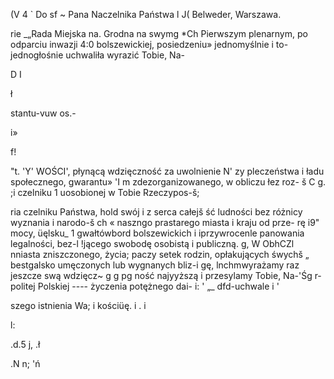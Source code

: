 

(V 4 ` Do
sf ~ Pana Naczelnika Państwa l
J(  Belweder, Warszawa.

rie _„Rada Miejska na. Grodna na swymg
*Ch Pierwszym plenarnym, po odparciu inwazji
4:0 bolszewickiej, posiedzeniu» jednomyślnie i
to- jednogłośnie uchwaliła wyrazić Tobie, Na-



D
I



ł

stantu-vuw os.-

i»

f!

"t.
'Y' WOŚCI', płynącą wdzięczność za uwolnienie N'
zy pleczeństwa i ładu społecznego, gwarantu» 'I
m zdezorganizowanego, w obliczu łez  roz- š C
g.
;i czelniku 1 uosobionej w Tobie Rzeczypos-š;

ria czelniku Państwa, hold swój i z serca całejš
ść ludności bez różnicy wyznania i narodo-š
ch « naszngo prastarego miasta i kraju od prze- rę
i9" mocy, üęlsku_ 1 gwałtówbord bolszewickich
i iprzywrocenle panowania legalności, bez-l
!jącego swobodę osobistą i publiczną.
g, W ObhCZl nniasta zniszczonego, życia;
paczy setek rodzin, opłakujących śwychš
„ bestgalsko umęczonych lub wygnanych bliz-i
gę, lnchmwyrażamy raz jeszcze swą wdzięcz~ g g
pg ność najyyższą i przesylamy Tobie, Na-'Śg
r- politej Polskiej ---- życzenia potężnego dai- i:
' „_ dfd-uchwale i '





szego istnienia Wa;
i kościüę. i . i

l:



.d.5 j,
.ł


.N n;  'ń



